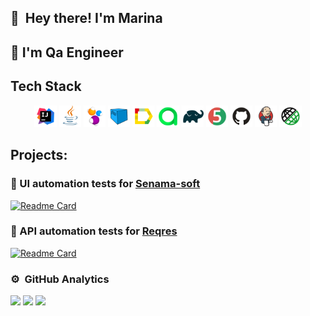 ## 👋 &nbsp;Hey there! I'm Marina
## 💾 I'm Qa Engineer

## Tech Stack
 <p align="center">
<img width="7%" title="IntelliJ IDEA" src="assets/Idea.svg">
<img width="7%" title="Java" src="assets/Java.svg">
<img width="7%" title="Selenide" src="assets/Selenide.svg">
<img width="7%" title="Selenoid" src="assets/Selenoid.svg">
<img width="7%" title="Allure Report" src="assets/Allure.svg">
<img width="7%" title="Allure Test Ops" src="assets/Allure_TO.svg">
<img width="7%" title="Gradle" src="assets/Gradle.svg">
<img width="7%" title="JUnit5" src="assets/Junit5.svg">
<img width="7%" title="GitHub" src="assets/GitHub.svg">
<img width="7%" title="Jenkins" src="assets/Jenkins.svg">
<img width="7%" title="Rest Assured" src="assets/RestAssured.svg">
</p>

## Projects:

### 📁 UI automation tests for [Senama-soft](https://www.senamasoft.com/)

[![Readme Card](https://github-readme-stats.vercel.app/api/pin/?username=MarinaHoruzhaya&repo=senama-soft)](https://github.com/MarinaHoruzhaya/senama-soft)

### 📁 API automation tests for [Reqres](https://reqres.in/)

[![Readme Card](https://github-readme-stats.vercel.app/api/pin/?username=MarinaHoruzhaya&repo=Api_Diplom)](https://github.com/MarinaHoruzhaya/senama-soft)

### ⚙️ &nbsp;GitHub Analytics
![](http://github-profile-summary-cards.vercel.app/api/cards/stats?username=MarinaHoruzhaya&theme=algolia)
![](http://github-profile-summary-cards.vercel.app/api/cards/repos-per-language?username=MarinaHoruzhaya&theme=algolia)
![](https://github-profile-summary-cards.vercel.app/api/cards/profile-details?username=MarinaHoruzhaya&theme=algolia)